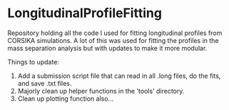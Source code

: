 # LongitudinalProfileFitting

Repository holding all the code I used for fitting longitudinal profiles from CORSIKA simulations. A lot of this was used for fitting the profiles in the mass separation analysis but with updates to make it more modular.

Things to update:
1. Add a submission script file that can read in all .long files, do the fits, and save .txt files.
2. Majorly clean up helper functions in the 'tools' directory.
3. Clean up plotting function also...
